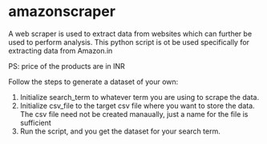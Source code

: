 # amazonscraper

A web scraper is used to extract data from websites which can further be used to perform analysis.
This python script is ot be used specifically for extracting data from Amazon.in

PS: price of the products are in INR

Follow the steps to generate a dataset of your own:
1. Initialize search_term to whatever term you are using to scrape the data.
2. Initialize csv_file to the target csv file where you want to store the data. The csv file need not be created manaually, just a name for the file is sufficient
3. Run the script, and you get the dataset for your search term.
